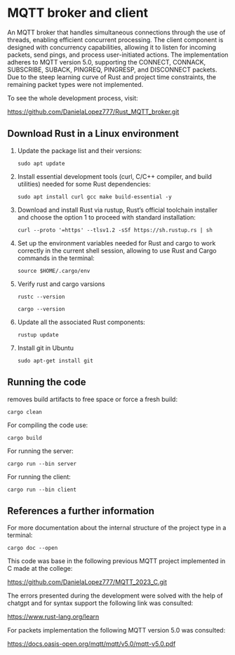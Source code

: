 # MQTT broker and client

An MQTT broker that handles simultaneous connections through the use of threads, enabling efficient concurrent processing. The client component is designed with concurrency capabilities, allowing it to listen for incoming packets, send pings, and process user-initiated actions. The implementation adheres to MQTT version 5.0, supporting the CONNECT, CONNACK, SUBSCRIBE, SUBACK, PINGREQ, PINGRESP, and DISCONNECT packets. Due to the steep learning curve of Rust and project time constraints, the remaining packet types were not implemented.

To see the whole development process, visit:

https://github.com/DanielaLopez777/Rust_MQTT_broker.git

## Download Rust in a Linux environment

1. Update the package list and their versions:

    `sudo apt update`

2. Install essential development tools (curl, C/C++ compiler, and build utilities) needed for some Rust dependencies:

    `sudo apt install curl gcc make build-essential -y`


3. Download and install Rust via rustup, Rust’s official toolchain installer and choose the option 1 to proceed with standard installation:

    `curl --proto '=https' --tlsv1.2 -sSf https://sh.rustup.rs | sh`

4. Set up the environment variables needed for Rust and cargo to work correctly in the current shell session, allowing to use Rust and Cargo commands in the terminal:

    `source $HOME/.cargo/env`


5. Verify rust and cargo varsions

    `rustc --version`

    `cargo --version`


6. Update all the associated Rust components:

    `rustup update`


7. Install git in Ubuntu

    `sudo apt-get install git`

## Running the code

removes build artifacts to free space or force a fresh build:

`cargo clean`

For compiling the code use:

`cargo build`

For running the server:

`cargo run --bin server`

For running the client:

`cargo run --bin client`

## References a further information

For more documentation about the internal structure of the project type in a terminal:

`cargo doc --open`

This code was base in the following previous MQTT project implemented in C made at the college:

https://github.com/DanielaLopez777/MQTT_2023_C.git

The errors presented during the development were solved with the help of chatgpt and for syntax support the following link was consulted:

https://www.rust-lang.org/learn

For packets implementation the following MQTT version 5.0 was consulted:

https://docs.oasis-open.org/mqtt/mqtt/v5.0/mqtt-v5.0.pdf

